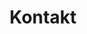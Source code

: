 ---
# GLOBAL 
layout: contact
page_type: contact
title: Kontakt
published: true
links_visible: true

#SEO
seo_title:  Wycenimy Twój projekt w 7 dni
seo_description: |-
  Chcesz omówić swój pomysł? Napisz do nas, a my skontaktujemy się z Tobą w ciągu 24h i rozpoczniemy współpracę.

#HREFLANGS
display_hreflangs: true
hreflangs:
- lang: en
  link: https://projets.io/contact.html
- lang: pl
  link: https://projets.pl/kontakt.html

#MENU 
top_line:
  menu_title: Kontakt
  cta_title:  Wyceń projekt

#SETTINGS
show_contact_in_footer: false

#CONTACT layout
header:
  title: <strong>Formularz kontaktowy</strong><br>Wycenimy Twój projekt w 7 dni
  intro: |-
    Chcesz omówić swój pomysł? Napisz do nas, a my skontaktujemy się z Tobą w ciągu 24h i rozpoczniemy współpracę.
  main_photo: uploads/kontakt-OG-image.jpg
  
project_type:
  header:
    title: Jakiego typu projekt chcesz zrealizować?
    content: |-
      Zastanawiasz się jak stworzyć sklep internetowy? Potrzebujesz funkcjonalnej aplikacji? A może masz pomysł na stronę internetową, ale nie wiesz jak go zrealizować? Wybierz jedną z opcji, abyśmy wiedzieli, jak możemy Ci pomóc. 
    icon: /assets/img/1.svg
  types:
    -
      title: Aplikacja
      icon: /uploads/icon-lg-admin-panel.svg
    -
      title: Sklep internetowy
      icon: /uploads/icon-lg-e-commerce.svg
    -
      title: Strona internetowa
      icon: /uploads/icon-lg-web-design.svg
project_range:
  header:
    title: Jaki zakres prac będzie obejmował projekt?
    content: |-
      Interesuje Cię zaprogramowanie aplikacji i umieszczenie jej na serwerze? Zależy Ci na przygotowaniu projektu, który będzie wyróżniał się nowoczesnym designem i praktycznymi technologiami? Szukasz pomocy związanej z identyfikacją wizualną? Postaw na obszar, który Cię interesuje lub wybierz kompleksową pomoc.
    icon: /assets/img/2.svg
  types:
    -
      title: Back-end
      icon: /uploads/icon-lg-web-development.svg
    -
      title: Front-end   
      icon: /uploads/icon-lg-admin-panel.svg
    -
      title: Design
      icon: /uploads/icon-lg-product-design.svg
contact_form:
  header:
    title: Wypełnij poniższy formularz
    content: |-
      
    icon: /assets/img/3.svg
  inputs:
    email:
      title: Adres e-mail
      placeholder: Wpisz tutaj ...
    phone:
      title: Numer telefonu
      placeholder: Wpisz tutaj ...
    name:
      title: Imię i nazwisko (Nazwa firmy)
      placeholder: Wpisz tutaj ...
    message:
      title: Treść wiadomości
      placeholder: Wpisz tutaj ...
  consent: Zgadzam się na przetwarzanie moich danych osobowych przez Matlega sp. j. w celu odpowiedzi na moją wiadomość, drogą telefoniczną lub poprzez e-mail.
  submit: Wyślij formularz

---